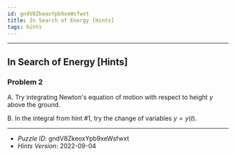```yaml
---
id: gndV8ZkeoxYpb9xeWsfwxt
title: In Search of Energy [Hints]
tags: hints
---
```


--------------------------------------------------------------------------------------------

## In Search of Energy [Hints]

### Problem 2

A. Try integrating Newton's equation of motion with respect to height $y$ above the ground.

B. In the integral from hint #1, try the change of variables $y = y(t)$.

--------------------------------------------------------------------------------------------

* _Puzzle ID_: gndV8ZkeoxYpb9xeWsfwxt
* _Hints Version_: 2022-09-04
